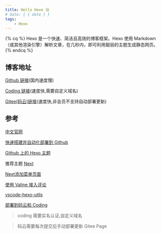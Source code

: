 ```yaml
---
title: Hello Hexo 😘
# date: { { date } }
tags:
    - Hexo
---
```


{% cq %}
Hexo 是一个快速、简洁且高效的博客框架。Hexo 使用 Markdown（或其他渲染引擎）解析文章，在几秒内，即可利用靓丽的主题生成静态网页。
{% endcq %}

<!-- more -->

## 博客地址

[Github 链接](https://nxir.github.io/)(国内速度慢)

[Coding 链接](https://coding-pages-bucket-3473968-7947127-539-310661-1303164992.cos-website.ap-hongkong.myqcloud.com)(速度快,需要自定义域名)

[Gitee(码云)链接](https://nxir.gitee.io)(速度快,非会员不支持自动部署更新)

## 参考

[中文官网](https://hexo.io/zh-cn/)

[快速搭建并自动化部署到 Github](https://www.bilibili.com/video/BV1dt4y1Q7UE)

[Github 上的 Hexo 主题](https://github.com/search?o=desc&p=1&q=hexo-theme&s=stars&type=Repositories)

推荐主题 [Next](https://theme-next.js.org/)

[Next添加菜单页面](https://www.jianshu.com/p/3fe88ef479dd)

[使用 Valine 接入评论](https://valine.js.org/)

[vscode-hexo-utils](https://github.com/cwxyz007/vscode-hexo-utils)

[部署到码云和 Coding](https://juejin.im/post/6844904144013099022)

> coding 需要实名认证,自定义域名

> 码云需要每次提交后手动部署更新 Gitee Page
